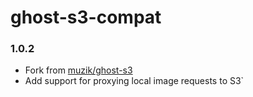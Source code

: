 # ghost-s3-compat

### 1.0.2
- Fork from [muzik/ghost-s3](https://github.com/muzix/ghost-s3)
- Add support for proxying local image requests to S3`

